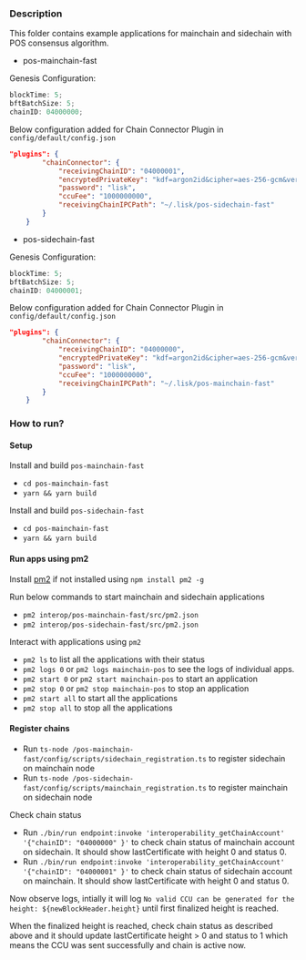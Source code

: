 ### Description

This folder contains example applications for mainchain and sidechain with POS consensus algorithm.

- pos-mainchain-fast

Genesis Configuration:

```js
blockTime: 5;
bftBatchSize: 5;
chainID: 04000000;
```

Below configuration added for Chain Connector Plugin in `config/default/config.json`

```json
"plugins": {
		"chainConnector": {
            "receivingChainID": "04000001",
            "encryptedPrivateKey": "kdf=argon2id&cipher=aes-256-gcm&version=1&ciphertext=47f00a1502fb1b4fe4db2427a805636e7b3d82be7b8b8c5aa8e0325fbe777dba8bea9daa1ef3d6b81784866229277fb2935dbd977ad40f3451081c1ef3fbc03ee044779241d99257bdcce2bd646cc7c9ceeb1952de88baf5fa7fe597cf20744ed8cdbbbc16fa3ff9a712272b61882d7fb7ed9b267ea1a12970352ba8a8dcded5&mac=f7a7a7b6c2c47e2305f4dc5019a0511b9645ef6c68a5b1f7de324ca995c1c869&salt=6483dd1e9c6b00f0b9e8968b0f852bd6&iv=eb182b56fc868be3ac2a5de6&tag=0f8572a9a25b6d344ee50f53e7af9a11&iterations=1&parallelism=4&memorySize=2024",
            "password": "lisk",
            "ccuFee": "1000000000",
            "receivingChainIPCPath": "~/.lisk/pos-sidechain-fast"
	    }
	}
```

- pos-sidechain-fast

Genesis Configuration:

```js
blockTime: 5;
bftBatchSize: 5;
chainID: 04000001;
```

Below configuration added for Chain Connector Plugin in `config/default/config.json`

```json
"plugins": {
		"chainConnector": {
			"receivingChainID": "04000000",
			"encryptedPrivateKey": "kdf=argon2id&cipher=aes-256-gcm&version=1&ciphertext=ab4354c56527e236f4a4b1abed94519b2db8f2f5568f995f679466f597a7a0f4a124358a19a84b84328c8a6e8cc0c96f2234bbc279f9554723e4c21d73aa03ad0ca010110b76ca0680c3f43d2b66c574eb03ed306b8944d40db706a06a14931723ac1df7d613fe654d941c7c25e64cd9e8727e13314346b3bb519c9839338d9e&mac=9348ac2fcc1bc870cacef541cb00838e4f70b8c61239721286cb9a5d67c627c8&salt=ead34f6a3ae8f821396881e033dde523&iv=364dddf45dd0fee2f5971ae2&tag=d347e6e4b057e3bd5692904c595fd5a2&iterations=1&parallelism=4&memorySize=2024",
			"password": "lisk",
			"ccuFee": "1000000000",
			"receivingChainIPCPath": "~/.lisk/pos-mainchain-fast"
		}
	}
```

### How to run?

#### Setup

Install and build `pos-mainchain-fast`

- `cd pos-mainchain-fast`
- `yarn && yarn build`

Install and build `pos-sidechain-fast`

- `cd pos-mainchain-fast`
- `yarn && yarn build`

#### Run apps using pm2

Install [pm2](https://pm2.keymetrics.io/) if not installed using `npm install pm2 -g`

Run below commands to start mainchain and sidechain applications

- `pm2 interop/pos-mainchain-fast/src/pm2.json`
- `pm2 interop/pos-sidechain-fast/src/pm2.json`

Interact with applications using `pm2`

- `pm2 ls` to list all the applications with their status
- `pm2 logs 0` or `pm2 logs mainchain-pos` to see the logs of individual apps.
- `pm2 start 0` or `pm2 start mainchain-pos` to start an application
- `pm2 stop 0` or `pm2 stop mainchain-pos` to stop an application
- `pm2 start all` to start all the applications
- `pm2 stop all` to stop all the applications

#### Register chains

- Run `ts-node /pos-mainchain-fast/config/scripts/sidechain_registration.ts` to register sidechain on mainchain node
- Run `ts-node /pos-sidechain-fast/config/scripts/mainchain_registration.ts`
  to register mainchain on sidechain node

Check chain status

- Run `./bin/run endpoint:invoke 'interoperability_getChainAccount' '{"chainID": "04000000" }'` to check chain status of mainchain account on sidechain. It should show lastCertificate with height 0 and status 0.
- Run `./bin/run endpoint:invoke 'interoperability_getChainAccount' '{"chainID": "04000001" }'` to check chain status of sidechain account on mainchain. It should show lastCertificate with height 0 and status 0.

Now observe logs, intially it will log `No valid CCU can be generated for the height: ${newBlockHeader.height}` until first finalized height is reached.

When the finalized height is reached, check chain status as described above and it should update lastCertificate height > 0 and status to 1 which means the CCU was sent successfully and chain is active now.
